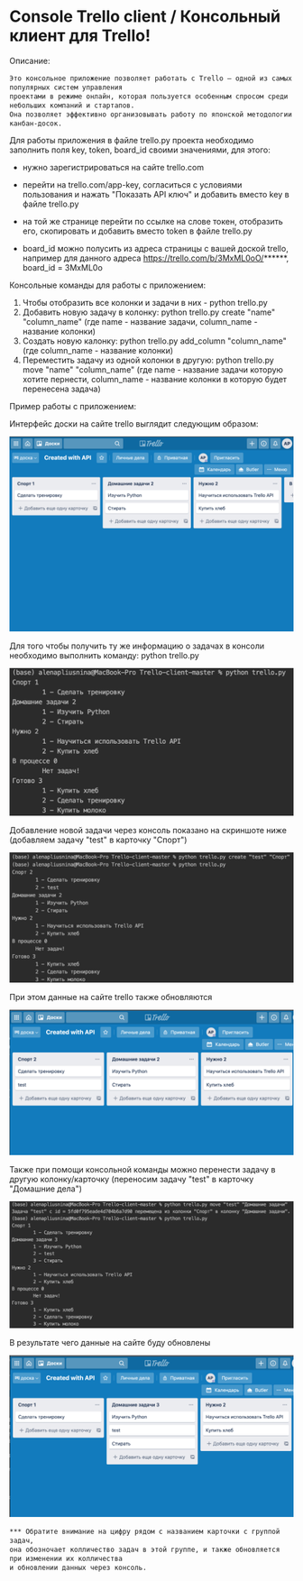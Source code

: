 # Console Trello client / Консольный клиент для Trello!

Описание: 

    Это консольное приложение позволяет работать с Trello — одной из самых популярных систем управления 
    проектами в режиме онлайн, которая пользуется особенным спросом среди небольших компаний и стартапов. 
    Она позволяет эффективно организовывать работу по японской методологии канбан-досок.

Для работы приложения в файле trello.py проекта необходимо заполнить поля key, token, board_id своими значениями, для этого:

   - нужно зарегистрироваться на сайте trello.com
   
   - перейти на trello.com/app-key, согласиться с условиями пользования и нажать "Показать API ключ" и добавить вместо key в файле trello.py
   
   - на той же странице перейти по ссылке на слове токен, отобразить его, cкопировать и добавить вместо token в файле trello.py
   
   - board_id можно полусить из адреса страницы с вашей доской trello, например для данного адреса https://trello.com/b/3MxML0oO/******, board_id = 3MxML0o 


Консольные команды для работы с приложением:

1. Чтобы отобразить все колонки и задачи в них - python trello.py
2. Добавить новую задачу в колонку: python trello.py create "name" "column_name" (где name - название задачи, column_name - название колонки)
3. Создать новую калонку: python trello.py add_column "column_name"  (где column_name - название колонки)
4. Переместить задачу из одной колонки в другую: python trello.py move "name" "column_name" (где name - название задачи которую хотите пернести, column_name - название колонки в которую будет перенесена задача)


Пример работы с приложением:

Интерфейс доски на сайте trello выглядит следующим образом:

![Интерфейс доски trello](https://github.com/AlenaPliusnina/Trello-client/blob/master/screenshots/screen_1.png)

Для того чтобы получить ту же информацию о задачах в консоли необходимо выполнить команду: python trello.py

![Получение задач trello в консоли](https://github.com/AlenaPliusnina/Trello-client/blob/master/screenshots/screen_2.png)

Добавление новой задачи через консоль показано на скриншоте ниже (добавляем задачу "test" в карточку "Спорт")

![Добавление новой задачи trello в консоли](https://github.com/AlenaPliusnina/Trello-client/blob/master/screenshots/screen_3.png)

При этом данные на сайте trello также обновляются

![Добавление новой задачи trello на сайте](https://github.com/AlenaPliusnina/Trello-client/blob/master/screenshots/screen_4.png)

Также при помощи консольной команды можно перенести задачу в другую колонку/карточку (переносим задачу "test" в карточку "Домашние дела")

![Перенос задачи trello в консоли](https://github.com/AlenaPliusnina/Trello-client/blob/master/screenshots/screen_5.png)

В результате чего данные на сайте буду обновлены 

![Перенос задачи trello на сайте](https://github.com/AlenaPliusnina/Trello-client/blob/master/screenshots/screen_6.png)

    *** Обратите внимание на цифру рядом с названием карточки с группой задач, 
    она обозночает колличество задач в этой группе, и также обновляется при изменении их колличества 
    и обновлении данных через консоль.
